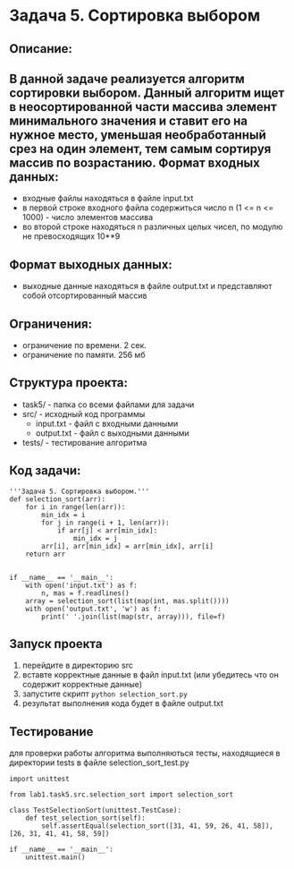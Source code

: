 Задача 5. Сортировка выбором
================================
Описание:
--------------------------------
В данной задаче реализуется алгоритм сортировки выбором. Данный алгоритм ищет в неосортированной части массива элемент минимального значения и ставит его на нужное место, уменьшая необработанный срез на один элемент, тем самым сортируя массив по возрастанию.
Формат входных данных:
------------------------------
* входные файлы находяться в файле input.txt
* в первой строке входного файла содержиться число n (1 <= n <= 1000) - число элементов массива
* во второй строке находяться n различных целых чисел, по модулю не превосходящих 10**9

Формат выходных данных:
--------------------
* выходные данные находяться в файле output.txt и представляют собой отсортированный массив
  
Ограничения:
--------
* ограничение по времени. 2 сек.
* ограничение по памяти. 256 мб

Структура проекта:
-------
* task5/ - папка со всеми файлами для задачи
* src/ - исходный код программы
    * input.txt - файл с входными данными
    * output.txt - файл с выходными данными
* tests/ - тестирование алгоритма

Код задачи:
---------
```
'''Задача 5. Сортировка выбором.'''
def selection_sort(arr):
    for i in range(len(arr)):
        min_idx = i
        for j in range(i + 1, len(arr)):
            if arr[j] < arr[min_idx]:
                min_idx = j
        arr[i], arr[min_idx] = arr[min_idx], arr[i]
    return arr


if __name__ == '__main__':
    with open('input.txt') as f:
        n, mas = f.readlines()
    array = selection_sort(list(map(int, mas.split())))
    with open('output.txt', 'w') as f:
        print(' '.join(list(map(str, array))), file=f)
```

Запуск проекта
--------
1. перейдите в директорию src
2. вставте корректные данные в файл input.txt (или убедитесь что он содержит корректные данные)
3. запустите скрипт ```python selection_sort.py```
4. результат выполнения кода будет в файле output.txt

Тестирование
----------
для проверки работы алгоритма выполняються тесты, находящиеся в директории tests в файле selection_sort_test.py

```
import unittest

from lab1.task5.src.selection_sort import selection_sort

class TestSelectionSort(unittest.TestCase):
    def test_selection_sort(self):
        self.assertEqual(selection_sort([31, 41, 59, 26, 41, 58]), [26, 31, 41, 41, 58, 59])

if __name__ == '__main__':
    unittest.main()
```


